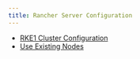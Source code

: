 ```yaml
---
title: Rancher Server Configuration
---
```


<head>
  <link rel="canonical" href="https://ranchermanager.docs.rancher.com/pages-for-subheaders/rancher-server-configuration"/>
</head>

- [RKE1 Cluster Configuration](rke1-cluster-configuration.md)
- [Use Existing Nodes](use-existing-nodes/use-existing-nodes.md)